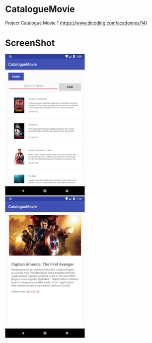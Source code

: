 # CatalogueMovie
Project Catalogue Movie 1 (https://www.dicoding.com/academies/14)
# ScreenShot
<img src="Images/1.png" width="256">&nbsp;&nbsp;&nbsp;
<img src="Images/2.png" width="256">
